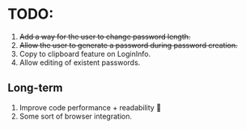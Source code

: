 # TODO:
1. ~~Add a way for the user to change password length.~~
2. ~~Allow the user to generate a password during password creation.~~
3. Copy to clipboard feature on LoginInfo.
4. Allow editing of existent passwords.

## Long-term
1. Improve code performance + readability :troll:
2. Some sort of browser integration.